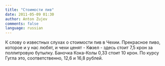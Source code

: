 ```yaml
---
title: "Стоимости пив"
date: 2011-05-09 01:30
author: Anton Zujev
comments: false
language: russian
---
```


К слову о известных слухах о стоимости пив в Чехии. Прекрасное пиво, которое и у нас любят, и чехи ценят - К**о**зел - здесь стоит 7,5 крон за поллитровую бутылку. Баночка Кока-Колы 0,33 стоит 10 крон. По курсу Гугла это, соответственно, 12,6 и 16,8 рублей.